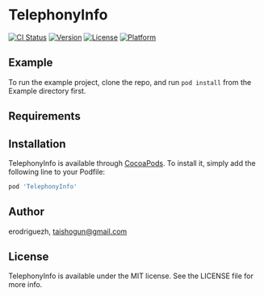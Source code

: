 # TelephonyInfo

[![CI Status](https://img.shields.io/travis/erodriguezh/TelephonyInfo.svg?style=flat)](https://travis-ci.org/erodriguezh/TelephonyInfo)
[![Version](https://img.shields.io/cocoapods/v/TelephonyInfo.svg?style=flat)](https://cocoapods.org/pods/TelephonyInfo)
[![License](https://img.shields.io/cocoapods/l/TelephonyInfo.svg?style=flat)](https://cocoapods.org/pods/TelephonyInfo)
[![Platform](https://img.shields.io/cocoapods/p/TelephonyInfo.svg?style=flat)](https://cocoapods.org/pods/TelephonyInfo)

## Example

To run the example project, clone the repo, and run `pod install` from the Example directory first.

## Requirements

## Installation

TelephonyInfo is available through [CocoaPods](https://cocoapods.org). To install
it, simply add the following line to your Podfile:

```ruby
pod 'TelephonyInfo'
```

## Author

erodriguezh, taishogun@gmail.com

## License

TelephonyInfo is available under the MIT license. See the LICENSE file for more info.
